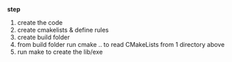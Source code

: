 **step**

1. create the code
2. create cmakelists & define rules
3. create build folder
4. from build folder run cmake .. to read CMakeLists from 1 directory above
5. run make to create the lib/exe
